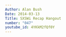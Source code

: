 ```yaml
---
Author: Alan Bush
Date: 2014-03-13
Title: SXSWi Recap Hangout
number: "047"
youtube_id: 4YKkM2fQf0Y
---
```



